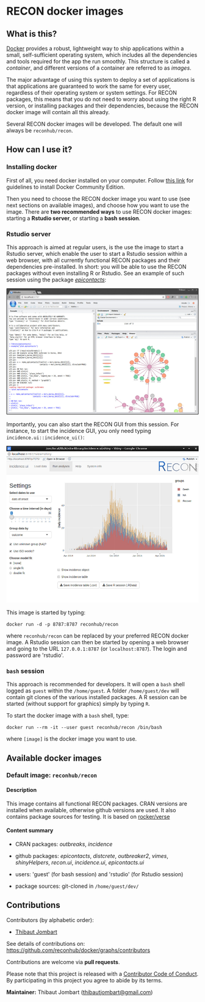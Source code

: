 
RECON docker images
===================

What is this?
-------------

[Docker](https://www.docker.com/what-docker) provides a robust, lightweight way
to ship applications within a small, self-sufficient operating system, which
includes all the dependencies and tools required for the app the run
smoothly. This structure is called a *container*, and different versions of a
container are referred to as *images*.


The major advantage of using this system to deploy a set of applications is that
applications are guaranteed to work the same for every user, regardless of their
operating system or system settings. For RECON packages, this means that you do
not need to worry about using the right R version, or installing packages and
their dependencies, because the RECON docker image will contain all this
already.


Several RECON docker images will be developed. The default one will always be
`reconhub/recon`.




How can I use it?
-----------------

### Installing docker

First of all, you need docker installed on your computer. Follow [this
link](https://www.docker.com/community-edition#/download) for guidelines to
install Docker Community Edition.

Then you need to choose the RECON docker image you want to use (see next
sections on available images), and choose how you want to use the image. There
are **two recommended ways** to use RECON docker images: starting a **Rstudio
server**, or starting a **bash session**.


### Rstudio server 

This approach is aimed at regular users, is the use the image to start a Rstudio
server, which enable the user to start a Rstudio session within a web browser,
with all currently functional RECON packages and their dependencies
pre-installed. In short: you will be able to use the RECON packages without even
installing R or Rstudio. See an example of such session using the package
[*epicontacts*](http://www.repidemicsconsortium.org/epicontacts/):

![recon rstudio session](img/recon_rstudio.jpg)

Importantly, you can also start the RECON GUI from this session. For instance,
to start the incidence GUI, you only need typing `incidence.ui::incidence_ui()`:

![incidence GUI](img/incidence_ui.jpg)


This image is started by typing:
```
docker run -d -p 8787:8787 reconhub/recon
```

where `reconhub/recon` can be replaced by your preferred RECON docker image. A
Rstudio session can then be started by opening a web browser and going to the
URL `127.0.0.1:8787` (or `localhost:8787`). The login and password are
'rstudio'.




### `bash` session

This approach is recommended for developers. It will open a `bash` shell logged
as `guest` within the `/home/guest`. A folder `/home/guest/dev` will contain git
clones of the various installed packages. A R session can be started (without
support for graphics) simply by typing `R`.

To start the docker image with a `bash` shell, type:
```
docker run --rm -it --user guest reconhub/recon /bin/bash
```

where `[image]` is the docker image you want to use. 








Available docker images
-----------------------

### Default image: `reconhub/recon`

#### Description

This image contains all functional RECON packages. CRAN versions are installed
when available, otherwise github versions are used. It also contains package
sources for testing. It is based on
[rocker/verse](https://hub.docker.com/r/rocker/tidyverse/)



#### Content summary

- CRAN packages: *outbreaks*, *incidence*

- github packages: *epicontacts*, *distcrete*, *outbreaker2*, *vimes*,
*shinyHelpers*, *recon.ui*, *incidence.ui*, *epicontacts.ui*

- users: 'guest' (for bash session) and 'rstudio' (for Rstudio session) 

- package sources: git-cloned in `/home/guest/dev/`










Contributions
-------------

Contributors (by alphabetic order):
- [Thibaut Jombart](https://github.com/thibautjombart)

See details of contributions on:
<br>
https://github.com/reconhub/docker/graphs/contributors


Contributions are welcome via **pull requests**.

Please note that this project is released with a [Contributor Code of
Conduct](CONDUCT.md). By participating in this project you agree to abide by its
terms.

**Maintainer:** Thibaut Jombart (thibautjombart@gmail.com)
